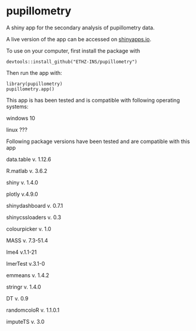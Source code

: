 # pupillometry

A shiny app for the secondary analysis of pupillometry data.

A live version of the app can be accessed on [shinyapps.io](https://plger.shinyapps.io/pupillometry_app).

To use on your computer, first install the package with
```{r}
devtools::install_github("ETHZ-INS/pupillometry")
```

Then run the app with:
```{r}
library(pupillometry)
pupillometry.app()
```

This app is has been tested and is compatible with following operating systems:

windows 10

linux ???

Following package versions have been tested and are compatible with this app

data.table v. 1.12.6

R.matlab v. 3.6.2

shiny v. 1.4.0

plotly v.4.9.0 

shinydashboard v. 0.7.1

shinycssloaders v. 0.3

colourpicker v. 1.0

MASS v. 7.3-51.4

lme4 v.1.1-21

lmerTest v.3.1-0

emmeans v. 1.4.2

stringr v. 1.4.0

DT v. 0.9

randomcoloR v. 1.1.0.1

imputeTS v. 3.0

